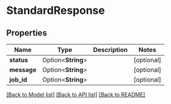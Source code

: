 # StandardResponse

## Properties

Name | Type | Description | Notes
------------ | ------------- | ------------- | -------------
**status** | Option<**String**> |  | [optional]
**message** | Option<**String**> |  | [optional]
**job_id** | Option<**String**> |  | [optional]

[[Back to Model list]](../README.md#documentation-for-models) [[Back to API list]](../README.md#documentation-for-api-endpoints) [[Back to README]](../README.md)


